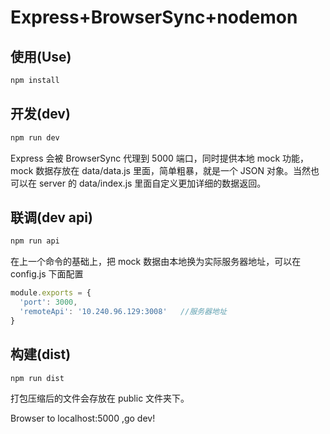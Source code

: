 # Express+BrowserSync+nodemon

## 使用(Use)
```bash
npm install
```

## 开发(dev)
```bash
npm run dev
```
Express 会被 BrowserSync 代理到 5000 端口，同时提供本地 mock 功能， mock 数据存放在 data/data.js 里面，简单粗暴，就是一个 JSON 对象。当然也可以在 server 的 data/index.js 里面自定义更加详细的数据返回。
## 联调(dev api)
```bash
npm run api
```
在上一个命令的基础上，把 mock 数据由本地换为实际服务器地址，可以在 config.js 下面配置
```javascript
module.exports = {
  'port': 3000,
  'remoteApi': '10.240.96.129:3008'   //服务器地址
}
```
## 构建(dist)
```bash
npm run dist
```
打包压缩后的文件会存放在 public 文件夹下。

Browser to localhost:5000 ,go dev!
